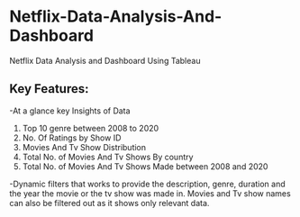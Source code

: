 # Netflix-Data-Analysis-And-Dashboard
Netflix Data Analysis and Dashboard Using Tableau

Key Features:
-------------------
-At a glance key Insights of Data
 1. Top 10 genre between 2008 to 2020
 2. No. Of Ratings by Show ID
 3. Movies And Tv Show Distribution
 4. Total No. of Movies And Tv Shows By country
 5. Total No. of Movies And Tv Shows Made between 2008 and 2020

-Dynamic filters that works to provide the description, genre, duration and the year the movie or the tv show was made in. Movies and Tv show names can also be filtered out as it shows only relevant data.

